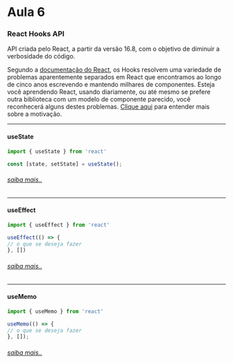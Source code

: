 #  Aula 6

### React Hooks API

API criada pelo React, a partir da versão 16.8, com o objetivo de diminuir a verbosidade do código. 

Segundo a [documentação do React](https://pt-br.legacy.reactjs.org/docs/hooks-intro.html#motivation), os Hooks resolvem uma variedade de problemas aparentemente separados em React que encontramos ao longo de cinco anos escrevendo e mantendo milhares de componentes. Esteja você aprendendo React, usando diariamente, ou até mesmo se prefere outra biblioteca com um modelo de componente parecido, você reconhecerá alguns destes problemas. [Clique aqui](https://pt-br.legacy.reactjs.org/docs/hooks-intro.html#motivation) para entender mais sobre a motivação.

---
#### useState
```js
import { useState } from 'react'

const [state, setState] = useState();
```
###### [saiba mais..](https://react.dev/reference/react/useState)
---
#### useEffect
```js
import { useEffect } from 'react'

useEffect(() => {
// o que se deseja fazer
}, [])
```
###### [saiba mais..](https://react.dev/reference/react/useEffect)
---
#### useMemo
```js
import { useMemo } from 'react'

useMemo(() => {
// o que se deseja fazer
}, []);
```
###### [saiba mais..](https://react.dev/reference/react/useMemo)
